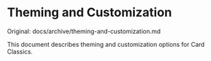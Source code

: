 # Theming and Customization

Original: docs/archive/theming-and-customization.md

This document describes theming and customization options for Card Classics.
